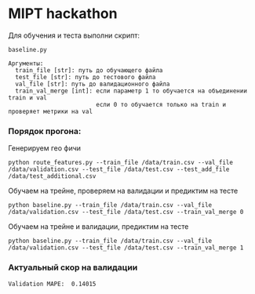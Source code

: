 # MIPT hackathon

Для обучения и теста выполни скрипт:

```angular2
baseline.py

Аргументы:
  train_file [str]: путь до обучающего файла
  test_file [str]: путь до тестового файла
  val_file [str]: путь до валидационного файла
  train_val_merge [int]: если параметр 1 то обучается на объединении train и val
                         если 0 то обучается только на train и проверяет метрики на val
```

### Порядок прогона: 

Генерируем гео фичи 
```
python route_features.py --train_file /data/train.csv --val_file /data/validation.csv --test_file /data/test.csv --test_add_file /data/test_additional.csv
```

Обучаем на трейне, проверяем на валидации и предиктим на тесте
```
python baseline.py --train_file /data/train.csv --val_file /data/validation.csv --test_file /data/test.csv --train_val_merge 0
```

Обучаем на трейне и валидации, предиктим на тесте
```
python baseline.py --train_file /data/train.csv --val_file /data/validation.csv --test_file /data/test.csv --train_val_merge 1
```

### Актуальный скор на валидации

```
Validation MAPE:  0.14015
```